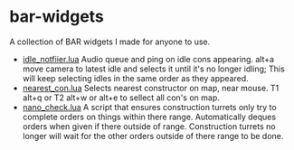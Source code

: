 # bar-widgets
A collection of BAR widgets I made for anyone to use.

- [idle_notfiier.lua](https://gitlab.com/Nehroz/bar-widgets/-/blob/main/idle_notifier.lua) Audio queue and ping on idle cons appearing. alt+a move camera to latest idle and selects it until it's no longer idling; This will keep selecting idles in the same order as they appeared.
- [nearest_con.lua](https://gitlab.com/Nehroz/bar-widgets/-/blob/main/nearest_con.lua) Selects nearest constructor on map, near mouse. T1 alt+q or T2 alt+w or alt+e to sellect all con's on map.
- [nano_check.lua](https://gitlab.com/Nehroz/bar-widgets/-/blob/main/nano_check.lua) A script that ensures construction turrets only try to complete orders on things within there range. Automatically deques orders when given if there outside of range. Construction turrets no longer will wait for the other orders outside of there range to be done.
